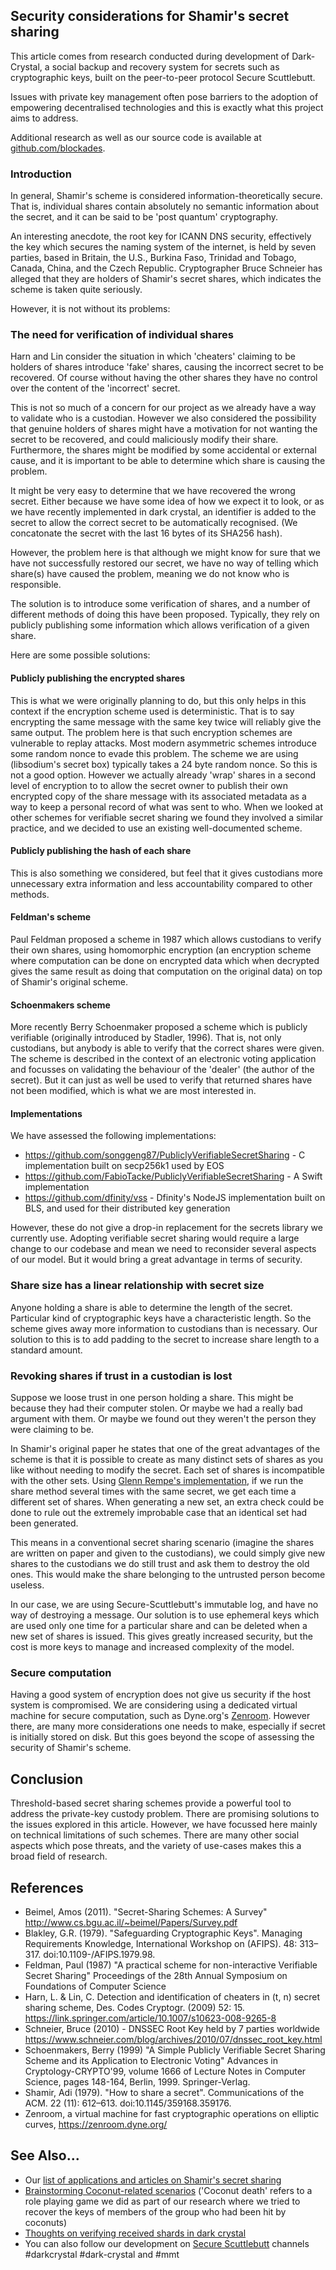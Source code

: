 
## Security considerations for Shamir's secret sharing

This article comes from research conducted during development of Dark-Crystal, a social backup and recovery system for secrets such as cryptographic keys, built on the peer-to-peer protocol Secure Scuttlebutt.

Issues with private key management often pose barriers to the adoption of empowering decentralised technologies and this is exactly what this project aims to address.

Additional research as well as our source code is available at [github.com/blockades](https://github.com/blockades).

### Introduction

In general, Shamir's scheme is considered information-theoretically secure.  That is, individual shares contain absolutely no semantic information about the secret, and it can be said to be 'post quantum' cryptography.

An interesting anecdote, the root key for ICANN DNS security, effectively the key which secures the naming system of the internet, is held by seven parties, based in Britain, the U.S., Burkina Faso, Trinidad and Tobago, Canada, China, and the Czech Republic. Cryptographer Bruce Schneier has alleged that they are holders of Shamir's secret shares, which indicates the scheme is taken quite seriously.

However, it is not without its problems:

### The need for verification of individual shares

Harn and Lin consider the situation in which 'cheaters' claiming to be holders of shares introduce 'fake' shares, causing the incorrect secret to be recovered.  Of course without having the other shares they have no control over the content of the 'incorrect' secret. 

This is not so much of a concern for our project as we already have a way to validate who is a custodian.  However we also considered the possibility that genuine holders of shares might have a motivation for not wanting the secret to be recovered, and could maliciously modify their share.  Furthermore, the shares might be modified by some accidental or external cause, and it is important to be able to determine which share is causing the problem.

It might be very easy to determine that we have recovered the wrong secret.  Either because we have some idea of how we expect it to look, or as we have recently implemented in dark crystal, an identifier is added to the secret to allow the correct secret to be automatically recognised.  (We concatonate the secret with the last 16 bytes of its SHA256 hash). 

However, the problem here is that although we might know for sure that we have not successfully restored our secret, we have no way of telling which share(s) have caused the problem, meaning we do not know who is responsible. 

The solution is to introduce some verification of shares, and a number of different methods of doing this have been proposed.  Typically, they rely on publicly publishing some information which allows verification of a given share.

Here are some possible solutions:

#### Publicly publishing the encrypted shares  

This is what we were originally planning to do, but this only helps in this context if the encryption scheme used is deterministic.  That is to say encrypting the same message with the same key twice will reliably give the same output.  The problem here is that such encryption schemes are vulnerable to replay attacks.  Most modern asymmetric schemes introduce some random nonce to evade this problem. The scheme we are using (libsodium's secret box) typically takes a 24 byte random nonce.  So this is not a good option.  However we actually already 'wrap' shares in a second level of encryption to to allow the secret owner to publish their own encrypted copy of the share message with its associated metadata as a way to keep a personal record of what was sent to who. When we looked at other schemes for verifiable secret sharing we found they involved a similar practice, and we decided to use an existing well-documented scheme. 

#### Publicly publishing the hash of each share

This is also something we considered, but feel that it gives custodians more unnecessary extra information and less accountability compared to other methods.

#### Feldman's scheme 

Paul Feldman proposed a scheme in 1987 which allows custodians to verify their own shares, using homomorphic encryption (an encryption scheme where computation can be done on encrypted data which when decrypted gives the same result as doing that computation on the original data) on top of Shamir's original scheme.

#### Schoenmakers scheme

More recently Berry Schoenmaker proposed a scheme which is publicly verifiable (originally introduced by Stadler, 1996).  That is, not only custodians, but anybody is able to verify that the correct shares were given.  The scheme is described in the context of an electronic voting application and focusses on validating the behaviour of the 'dealer' (the author of the secret).  But it can just as well be used to verify that returned shares have not been modified, which is what we are most interested in. 

#### Implementations

We have assessed the following implementations:

- https://github.com/songgeng87/PubliclyVerifiableSecretSharing - C implementation built on secp256k1 used by EOS
- https://github.com/FabioTacke/PubliclyVerifiableSecretSharing - A Swift implementation 
- https://github.com/dfinity/vss - Dfinity's NodeJS implementation built on BLS, and used for their distributed key generation

However, these do not give a drop-in replacement for the secrets library we currently use.  Adopting verifiable secret sharing would require a large change to our codebase and mean we need to reconsider several aspects of our model.  But it would bring a great advantage in terms of security.

### Share size has a linear relationship with secret size

Anyone holding a share is able to determine the length of the secret.  Particular kind of cryptographic keys have a characteristic length.  So the scheme gives away more information to custodians than is necessary.  Our solution to this is to add padding to the secret to increase share length to a standard amount.

### Revoking shares if trust in a custodian is lost

Suppose we loose trust in one person holding a share. This might be because they had their computer stolen. Or maybe we had a really bad argument with them. Or maybe we found out they weren't the person they were claiming to be.

In Shamir's original paper he states that one of the great advantages of the scheme is that it is possible to create as many distinct sets of shares as you like without needing to modify the secret. Each set of shares is incompatible with the other sets. Using [Glenn Rempe's implementation](https://github.com/grempe/secrets.js), if we run the share method several times with the same secret, we get each time a different set of shares. When generating a new set, an extra check could be done to rule out the extremely improbable case that an identical set had been generated.

This means in a conventional secret sharing scenario (imagine the shares are written on paper and given to the custodians), we could simply give new shares to the custodians we do still trust and ask them to destroy the old ones. This would make the share belonging to the untrusted person become useless.

In our case, we are using Secure-Scuttlebutt's immutable log, and have no way of destroying a message. Our solution is to use ephemeral keys which are used only one time for a particular share and can be deleted when a new set of shares is issued. This gives greatly increased security, but the cost is more keys to manage and increased complexity of the model. 

### Secure computation

Having a good system of encryption does not give us security if the host system is compromised. We are considering using a dedicated virtual machine for secure computation, such as Dyne.org's [Zenroom](https://zenroom.dyne.org). However there, are many more considerations one needs to make, especially if secret is initially stored on disk.  But this goes beyond the scope of assessing the security of Shamir's scheme. 

## Conclusion

Threshold-based secret sharing schemes provide a powerful tool to address the private-key custody problem. There are promising solutions to the issues explored in this article. However, we have focussed here mainly on technical limitations of such schemes.  There are many other social aspects which pose threats, and the variety of use-cases makes this a broad field of research.

## References

- Beimel, Amos (2011). "Secret-Sharing Schemes: A Survey" http://www.cs.bgu.ac.il/~beimel/Papers/Survey.pdf
- Blakley, G.R. (1979). "Safeguarding Cryptographic Keys". Managing Requirements Knowledge, International Workshop on (AFIPS). 48: 313–317. doi:10.1109-/AFIPS.1979.98.
- Feldman, Paul (1987) "A practical scheme for non-interactive Verifiable Secret Sharing" Proceedings of the 28th Annual Symposium on Foundations of Computer Science
- Harn, L. & Lin, C. Detection and identification of cheaters in (t, n) secret sharing scheme, Des. Codes Cryptogr. (2009) 52: 15. https://link.springer.com/article/10.1007/s10623-008-9265-8
- Schneier, Bruce (2010) - DNSSEC Root Key held by 7 parties worldwide https://www.schneier.com/blog/archives/2010/07/dnssec_root_key.html
- Schoenmakers, Berry (1999) "A Simple Publicly Verifiable Secret Sharing Scheme and its Application to Electronic Voting" Advances in Cryptology-CRYPTO'99, volume 1666 of Lecture Notes in Computer Science, pages 148-164, Berlin, 1999. Springer-Verlag. 
- Shamir, Adi (1979). "How to share a secret". Communications of the ACM. 22 (11): 612–613. doi:10.1145/359168.359176.
- Zenroom, a virtual machine for fast cryptographic operations on elliptic curves, https://zenroom.dyne.org/

## See Also...

- Our [list of applications and articles on Shamir's secret sharing](https://github.com/blockades/mmt_resources/blob/master/research/shamirs_secret_sharing_applications.md)
- [Brainstorming Coconut-related scenarios](https://github.com/blockades/mmt_resources/blob/master/research/coconut_brainstorm.md) ('Coconut death' refers to a role playing game we did as part of our research where we tried to recover the keys of members of the group who had been hit by coconuts)
- [Thoughts on verifying received shards in dark crystal](https://github.com/blockades/mmt_resources/blob/master/research/verifying_recived_shards.md)
- You can also follow our development on [Secure Scuttlebutt](https://www.scuttlebutt.nz/) channels #darkcrystal #dark-crystal and #mmt
